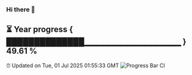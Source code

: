 ### Hi there 👋
⏳ Year progress { ██████████████▁▁▁▁▁▁▁▁▁▁▁▁▁▁▁▁ } 49.61 %
---
⏰ Updated on Tue, 01 Jul 2025 01:55:33 GMT
![Progress Bar CI](https://github.com/liununu/liununu/workflows/Progress%20Bar%20CI/badge.svg)
